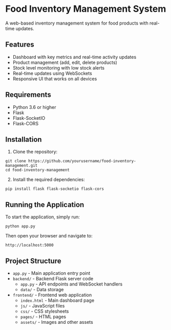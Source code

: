 # Food Inventory Management System

A web-based inventory management system for food products with real-time updates.

## Features

- Dashboard with key metrics and real-time activity updates
- Product management (add, edit, delete products)
- Stock level monitoring with low stock alerts
- Real-time updates using WebSockets
- Responsive UI that works on all devices

## Requirements

- Python 3.6 or higher
- Flask
- Flask-SocketIO
- Flask-CORS

## Installation

1. Clone the repository:
```
git clone https://github.com/yourusername/food-inventory-management.git
cd food-inventory-management
```

2. Install the required dependencies:
```
pip install flask flask-socketio flask-cors
```

## Running the Application

To start the application, simply run:

```
python app.py
```

Then open your browser and navigate to:
```
http://localhost:5000
```

## Project Structure

- `app.py` - Main application entry point
- `backend/` - Backend Flask server code
  - `app.py` - API endpoints and WebSocket handlers
  - `data/` - Data storage
- `frontend/` - Frontend web application
  - `index.html` - Main dashboard page
  - `js/` - JavaScript files
  - `css/` - CSS stylesheets
  - `pages/` - HTML pages
  - `assets/` - Images and other assets 